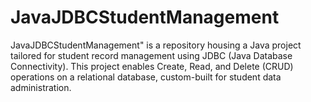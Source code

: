 # JavaJDBCStudentManagement
JavaJDBCStudentManagement" is a repository housing a Java project tailored for student record management using JDBC (Java Database Connectivity). This project enables Create, Read, and Delete (CRUD) operations on a relational database, custom-built for student data administration.
